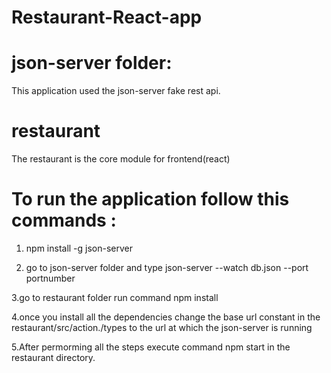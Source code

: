 # Restaurant-React-app

# json-server folder:
  This application used the json-server fake rest api.

# restaurant
 The restaurant is the core module for frontend(react)

# To run the application follow this commands :

1. npm install -g json-server

2. go to json-server folder and type json-server --watch db.json --port portnumber 

3.go to restaurant folder run command npm install

4.once you install all the dependencies change the base url constant  in the restaurant/src/action./types to the url at which the json-server is running

5.After permorming all the steps execute command npm start in the restaurant directory.
